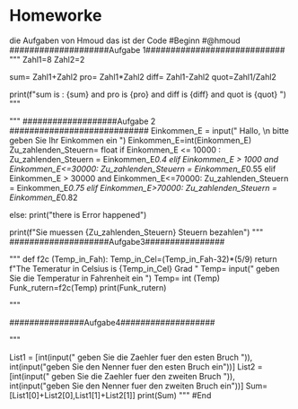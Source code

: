 # Homeworke
die Aufgaben von Hmoud 
das ist der Code 
#Beginn
#@hmoud
####################Aufgabe 1############################
"""
Zahl1=8
Zahl2=2

sum= Zahl1+Zahl2
pro= Zahl1*Zahl2
diff= Zahl1-Zahl2
quot=Zahl1/Zahl2

print(f"sum is : {sum} and pro is {pro} and diff is {diff} and quot is {quot} ")
"""

"""
###################Aufgabe 2 ############################
Einkommen_E = input(" Hallo, \n bitte geben Sie Ihr Einkommen ein ")
Einkommen_E=int(Einkommen_E)
Zu_zahlenden_Steuern= float
if Einkommen_E <= 10000 :
    Zu_zahlenden_Steuern = Einkommen_E*0.4
elif Einkommen_E > 1000 and Einkommen_E<=30000:
    Zu_zahlenden_Steuern = Einkommen_E*0.55
elif Einkommen_E > 30000 and Einkommen_E<=70000:
    Zu_zahlenden_Steuern = Einkommen_E*0.75
elif Einkommen_E>70000:
    Zu_zahlenden_Steuern = Einkommen_E*0.82

else:
    print("there is Error happened")

print(f"Sie muessen {Zu_zahlenden_Steuern} Steuern bezahlen")
"""
####################Aufgabe3################

"""
def f2c (Temp_in_Fah):
    Temp_in_Cel=(Temp_in_Fah-32)*(5/9)
    return f"The Temeratur in Celsius is {Temp_in_Cel} Grad "
Temp= input(" geben Sie die Temperatur  in Fahrenheit ein ")
Temp= int (Temp)
Funk_rutern=f2c(Temp)
print(Funk_rutern)

"""

###############Aufgabe4###################

"""

List1 = [int(input(" geben Sie die Zaehler  fuer den esten Bruch ")), int(input("geben Sie den Nenner fuer den esten Bruch  ein"))]
List2 = [int(input(" geben Sie die Zaehler  fuer den zweiten Bruch ")), int(input("geben Sie den Nenner fuer den zweiten Bruch  ein"))]
Sum= [List1[0]+List2[0],List1[1]+List2[1]]
print(Sum)
"""
#End
